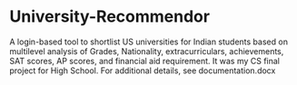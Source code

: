 # University-Recommendor
A login-based tool to shortlist US universities for Indian students based on multilevel analysis of Grades, Nationality, extracurriculars, achievements, SAT scores, AP scores, and financial aid requirement. It was my CS final project for High School. For additional details, see documentation.docx
